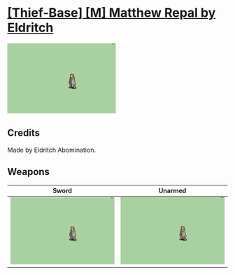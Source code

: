 # [\[Thief-Base\] \[M\] Matthew Repal by Eldritch](./)

<img src="./1.%20Sword/Sword_000.png" alt="[Thief-Base] [M] Matthew Repal by Eldritch standing" />

## Credits

Made by Eldritch Abomination.

## Weapons


|Sword |Unarmed |
|  :---: | :---: |
| <img alt="Sword animation" src="./1.%20Sword/Sword.gif" /> | <img alt="Unarmed animation" src="./8.%20Unarmed/Unarmed.gif" /> |

